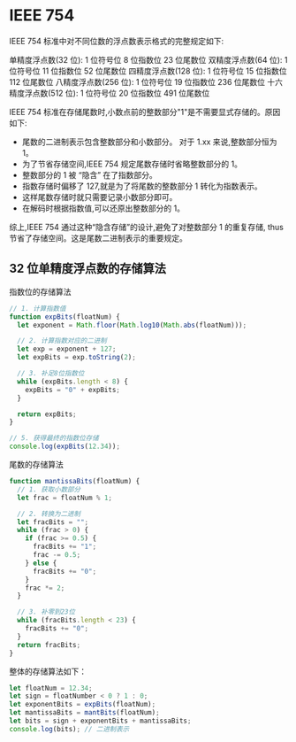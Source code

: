 # IEEE 754

IEEE 754 标准中对不同位数的浮点数表示格式的完整规定如下:

单精度浮点数(32 位):
1 位符号位
8 位指数位
23 位尾数位
双精度浮点数(64 位):
1 位符号位
11 位指数位
52 位尾数位
四精度浮点数(128 位):
1 位符号位
15 位指数位
112 位尾数位
八精度浮点数(256 位):
1 位符号位
19 位指数位
236 位尾数位
十六精度浮点数(512 位):
1 位符号位
20 位指数位
491 位尾数位

IEEE 754 标准在存储尾数时,小数点前的整数部分"1"是不需要显式存储的。原因如下:

- 尾数的二进制表示包含整数部分和小数部分。
  对于 1.xx 来说,整数部分恒为 1。
- 为了节省存储空间,IEEE 754 规定尾数存储时省略整数部分的 1。
- 整数部分的 1 被 “隐含” 在了指数部分。
- 指数存储时偏移了 127,就是为了将尾数的整数部分 1 转化为指数表示。
- 这样尾数存储时就只需要记录小数部分即可。
- 在解码时根据指数值,可以还原出整数部分的 1。

综上,IEEE 754 通过这种“隐含存储”的设计,避免了对整数部分 1 的重复存储, thus 节省了存储空间。这是尾数二进制表示的重要规定。

## 32 位单精度浮点数的存储算法

指数位的存储算法

```js
// 1. 计算指数值
function expBits(floatNum) {
  let exponent = Math.floor(Math.log10(Math.abs(floatNum)));

  // 2. 计算指数对应的二进制
  let exp = exponent + 127;
  let expBits = exp.toString(2);

  // 3. 补足8位指数位
  while (expBits.length < 8) {
    expBits = "0" + expBits;
  }

  return expBits;
}

// 5. 获得最终的指数位存储
console.log(expBits(12.34));
```

尾数的存储算法

```js
function mantissaBits(floatNum) {
  // 1. 获取小数部分
  let frac = floatNum % 1;

  // 2. 转换为二进制
  let fracBits = "";
  while (frac > 0) {
    if (frac >= 0.5) {
      fracBits += "1";
      frac -= 0.5;
    } else {
      fracBits += "0";
    }
    frac *= 2;
  }

  // 3. 补零到23位
  while (fracBits.length < 23) {
    fracBits += "0";
  }
  return fracBits;
}
```

整体的存储算法如下：

```js
let floatNum = 12.34;
let sign = floatNumber < 0 ? 1 : 0;
let exponentBits = expBits(floatNum);
let mantissaBits = mantBits(floatNum);
let bits = sign + exponentBits + mantissaBits;
console.log(bits); // 二进制表示
```
